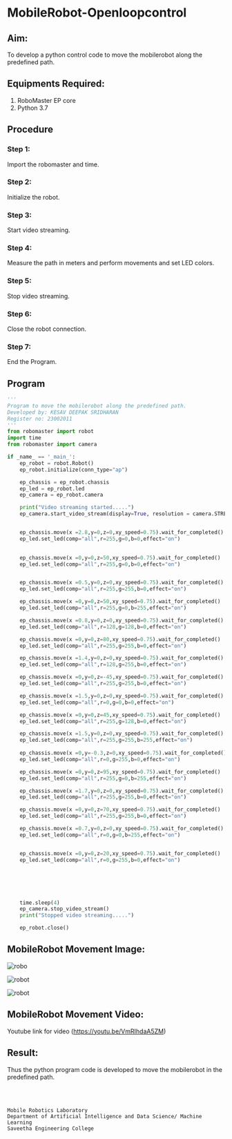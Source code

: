 # MobileRobot-Openloopcontrol
## Aim:

To develop a python control code to move the mobilerobot along the predefined path.

## Equipments Required:
1. RoboMaster EP core
2. Python 3.7

## Procedure

### Step 1:
Import the robomaster and time.
### Step 2:
Initialize the robot.
### Step 3:
Start video streaming.
### Step 4:
Measure the path in meters and perform movements and set LED colors.
### Step 5:
Stop video streaming.
### Step 6:
Close the robot connection.
### Step 7:
End the Program.
## Program
```python
'''
Program to move the mobilerobot along the predefined path.
Developed by: KESAV DEEPAK SRIDHARAN
Register no: 23002011
'''
from robomaster import robot
import time
from robomaster import camera

if _name_ == '_main_':
    ep_robot = robot.Robot()
    ep_robot.initialize(conn_type="ap")

    ep_chassis = ep_robot.chassis
    ep_led = ep_robot.led
    ep_camera = ep_robot.camera

    print("Video streaming started.....")
    ep_camera.start_video_stream(display=True, resolution = camera.STREAM_360P)


    ep_chassis.move(x =2.8,y=0,z=0,xy_speed=0.75).wait_for_completed()
    ep_led.set_led(comp="all",r=255,g=0,b=0,effect="on")
    

    ep_chassis.move(x =0,y=0,z=50,xy_speed=0.75).wait_for_completed()
    ep_led.set_led(comp="all",r=255,g=0,b=0,effect="on")


    ep_chassis.move(x =0.5,y=0,z=0,xy_speed=0.75).wait_for_completed()
    ep_led.set_led(comp="all",r=255,g=255,b=0,effect="on")

    ep_chassis.move(x =0,y=0,z=50,xy_speed=0.75).wait_for_completed()
    ep_led.set_led(comp="all",r=255,g=0,b=255,effect="on")

    ep_chassis.move(x =0.8,y=0,z=0,xy_speed=0.75).wait_for_completed()
    ep_led.set_led(comp="all",r=128,g=128,b=0,effect="on")

    ep_chassis.move(x =0,y=0,z=80,xy_speed=0.75).wait_for_completed()
    ep_led.set_led(comp="all",r=255,g=255,b=0,effect="on")

    ep_chassis.move(x =1.4,y=0,z=0,xy_speed=0.75).wait_for_completed()
    ep_led.set_led(comp="all",r=128,g=255,b=0,effect="on")

    ep_chassis.move(x =0,y=0,z=-45,xy_speed=0.75).wait_for_completed()
    ep_led.set_led(comp="all",r=255,g=255,b=0,effect="on")

    ep_chassis.move(x =1.5,y=0,z=0,xy_speed=0.75).wait_for_completed()
    ep_led.set_led(comp="all",r=0,g=0,b=0,effect="on")

    ep_chassis.move(x =0,y=0,z=45,xy_speed=0.75).wait_for_completed()
    ep_led.set_led(comp="all",r=255,g=128,b=0,effect="on")

    ep_chassis.move(x =1.5,y=0,z=0,xy_speed=0.75).wait_for_completed()
    ep_led.set_led(comp="all",r=255,g=255,b=255,effect="on")
    
    ep_chassis.move(x =0,y=-0.3,z=0,xy_speed=0.75).wait_for_completed()
    ep_led.set_led(comp="all",r=0,g=255,b=0,effect="on")

    ep_chassis.move(x =0,y=0,z=95,xy_speed=0.75).wait_for_completed()
    ep_led.set_led(comp="all",r=255,g=0,b=255,effect="on")

    ep_chassis.move(x =1.7,y=0,z=0,xy_speed=0.75).wait_for_completed()
    ep_led.set_led(comp="all",r=255,g=255,b=0,effect="on")

    ep_chassis.move(x =0,y=0,z=70,xy_speed=0.75).wait_for_completed()
    ep_led.set_led(comp="all",r=255,g=255,b=0,effect="on")

    ep_chassis.move(x =0.7,y=0,z=0,xy_speed=0.75).wait_for_completed()
    ep_led.set_led(comp="all",r=0,g=0,b=255,effect="on") 


    ep_chassis.move(x =0,y=0,z=20,xy_speed=0.75).wait_for_completed()
    ep_led.set_led(comp="all",r=0,g=255,b=0,effect="on") 






    time.sleep(4)
    ep_camera.stop_video_stream()
    print("Stopped video streaming.....")

    ep_robot.close()
```

## MobileRobot Movement Image:

![robo](./img/robomaster.png)

![robot](out11.jpeg)

![robot](out2.jpeg)
## MobileRobot Movement Video:



Youtube link for video (https://youtu.be/VmRIhdaA5ZM)


## Result:
Thus the python program code is developed to move the mobilerobot in the predefined path.


<br/>
<br/>

```
Mobile Robotics Laboratory
Department of Artificial Intelligence and Data Science/ Machine Learning
Saveetha Engineering College
```
